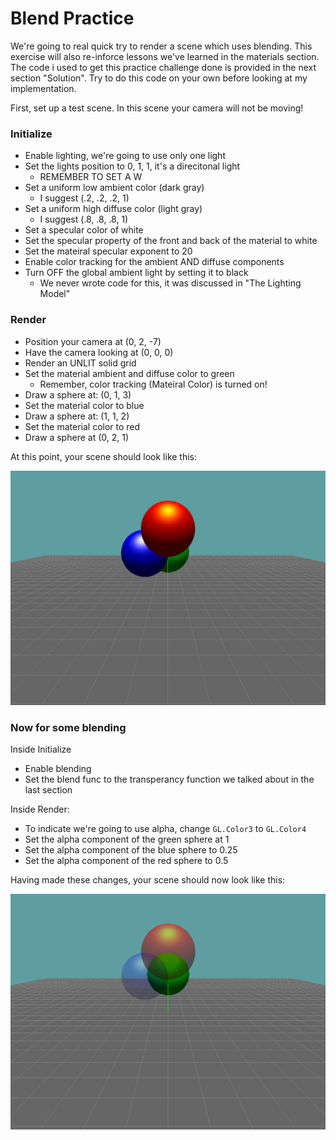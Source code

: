 # Blend Practice

We're going to real quick try to render a scene which uses blending. This exercise will also re-inforce lessons we've learned in the materials section. The code i used to get this practice challenge done is provided in the next section "Solution". Try to do this code on your own before looking at my implementation.

First, set up a test scene. In this scene your camera will not be moving!

### Initialize

* Enable lighting, we're going to use only one light
* Set the lights position to 0, 1, 1, it's a direcitonal light
  * REMEMBER TO SET A W 
* Set a uniform low ambient color (dark gray)
  * I suggest (.2, .2, .2, 1) 
* Set a uniform high diffuse color (light gray)
  * I suggest (.8, .8, .8, 1) 
* Set a specular color of white
* Set the specular property of the front and back of the material to white
* Set the mateiral specular exponent to 20
* Enable color tracking for the ambient AND diffuse components
* Turn OFF the global ambient light by setting it to black
  * We never wrote code for this, it was discussed in "The Lighting Model"

### Render

* Position your camera at (0, 2, -7)
* Have the camera looking at (0, 0, 0)
* Render an UNLIT solid grid
* Set the material ambient and diffuse color to green
  * Remember, color tracking (Mateiral Color) is turned on!
* Draw a sphere at: (0, 1, 3)
* Set the material color to blue
* Draw a sphere at: (1, 1, 2)
* Set the material color to red
* Draw a sphere at (0, 2, 1)

At this point, your scene should look like this:

![B1](blend1.png)

### Now for some blending

Inside Initialize
* Enable blending
* Set the blend func to the transperancy function we talked about in the last section

Inside Render: 
* To indicate we're going to use alpha, change ```GL.Color3``` to ```GL.Color4```
* Set the alpha component of the green sphere at 1
* Set the alpha component of the blue sphere to 0.25
* Set the alpha component of the red sphere to 0.5

Having made these changes, your scene should now look like this:

![B2](blend2.png)